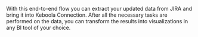 With this end-to-end flow you can extract your updated data from JIRA and bring it into Keboola Connection. After all the necessary tasks are performed on the data, you can transform the results into visualizations in any BI tool of your choice.